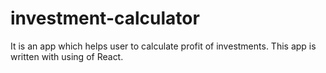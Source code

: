 # investment-calculator
It is an app which helps user to calculate profit of investments. This app is written with using of React.
